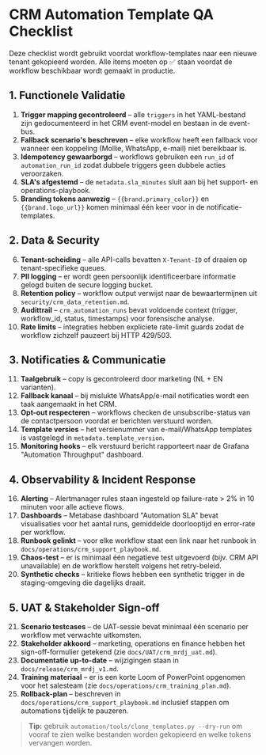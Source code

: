 # CRM Automation Template QA Checklist

Deze checklist wordt gebruikt voordat workflow-templates naar een nieuwe tenant
gekopieerd worden. Alle items moeten op ✅ staan voordat de workflow beschikbaar
wordt gemaakt in productie.

## 1. Functionele Validatie

1. **Trigger mapping gecontroleerd** – alle `triggers` in het YAML-bestand zijn
   gedocumenteerd in het CRM event-model en bestaan in de event-bus.
2. **Fallback scenario's beschreven** – elke workflow heeft een fallback voor
   wanneer een koppeling (Mollie, WhatsApp, e-mail) niet bereikbaar is.
3. **Idempotency gewaarborgd** – workflows gebruiken een `run_id` of
   `automation_run_id` zodat dubbele triggers geen dubbele acties veroorzaken.
4. **SLA's afgestemd** – de `metadata.sla_minutes` sluit aan bij het support-
   en operations-playbook.
5. **Branding tokens aanwezig** – `{{brand.primary_color}}` en
   `{{brand.logo_url}}` komen minimaal één keer voor in de notificatie-templates.

## 2. Data & Security

6. **Tenant-scheiding** – alle API-calls bevatten `X-Tenant-ID` of draaien op
   tenant-specifieke queues.
7. **PII logging** – er wordt geen persoonlijk identificeerbare informatie
   gelogd buiten de secure logging bucket.
8. **Retention policy** – workflow output verwijst naar de bewaartermijnen uit
   `security/crm_data_retention.md`.
9. **Audittrail** – `crm_automation_runs` bevat voldoende context (trigger,
   workflow_id, status, timestamps) voor forensische analyse.
10. **Rate limits** – integraties hebben expliciete rate-limit guards zodat de
    workflow zichzelf pauzeert bij HTTP 429/503.

## 3. Notificaties & Communicatie

11. **Taalgebruik** – copy is gecontroleerd door marketing (NL + EN varianten).
12. **Fallback kanaal** – bij mislukte WhatsApp/e-mail notificaties wordt een
    taak aangemaakt in het CRM.
13. **Opt-out respecteren** – workflows checken de unsubscribe-status van de
    contactpersoon voordat er berichten verstuurd worden.
14. **Template versies** – het versienummer van e-mail/WhatsApp templates is
    vastgelegd in `metadata.template_version`.
15. **Monitoring hooks** – elk verstuurd bericht rapporteert naar de Grafana
    "Automation Throughput" dashboard.

## 4. Observability & Incident Response

16. **Alerting** – Alertmanager rules staan ingesteld op failure-rate > 2% in
    10 minuten voor alle actieve flows.
17. **Dashboards** – Metabase dashboard "Automation SLA" bevat visualisaties
    voor het aantal runs, gemiddelde doorlooptijd en error-rate per workflow.
18. **Runbook gelinkt** – voor elke workflow staat een link naar het runbook in
    `docs/operations/crm_support_playbook.md`.
19. **Chaos-test** – er is minimaal één negatieve test uitgevoerd (bijv. CRM API
    unavailable) en de workflow herstelt volgens het retry-beleid.
20. **Synthetic checks** – kritieke flows hebben een synthetic trigger in de
    staging-omgeving die dagelijks draait.

## 5. UAT & Stakeholder Sign-off

21. **Scenario testcases** – de UAT-sessie bevat minimaal één scenario per
    workflow met verwachte uitkomsten.
22. **Stakeholder akkoord** – marketing, operations en finance hebben het
    sign-off-formulier getekend (zie `docs/UAT/crm_mrdj_uat.md`).
23. **Documentatie up-to-date** – wijzigingen staan in `docs/release/crm_mrdj_v1.md`.
24. **Training materiaal** – er is een korte Loom of PowerPoint opgenomen voor
    het salesteam (zie `docs/operations/crm_training_plan.md`).
25. **Rollback-plan** – beschreven in `docs/operations/crm_support_playbook.md`
    inclusief stappen om automations tijdelijk te pauzeren.

> **Tip:** gebruik `automation/tools/clone_templates.py --dry-run` om vooraf te
> zien welke bestanden worden gekopieerd en welke tokens vervangen worden.
